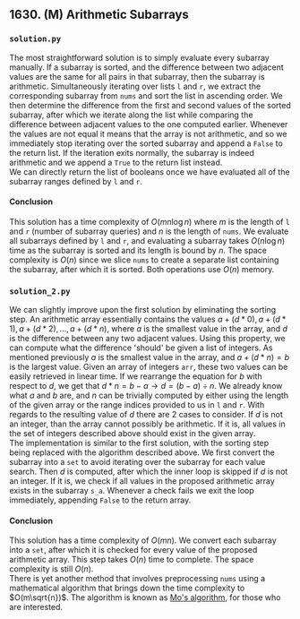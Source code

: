## 1630. (M) Arithmetic Subarrays

### `solution.py`
The most straightforward solution is to simply evaluate every subarray manually. If a subarray is sorted, and the difference between two adjacent values are the same for all pairs in that subarray, then the subarray is arithmetic. Simultaneously iterating over lists `l` and `r`, we extract the corresponding subarray from `nums` and sort the list in ascending order. We then determine the difference from the first and second values of the sorted subarray, after which we iterate along the list while comparing the difference between adjacent values to the one computed earlier. Whenever the values are not equal it means that the array is not arithmetic, and so we immediately stop iterating over the sorted subarray and append a `False` to the return list. If the iteration exits normally, the subarray is indeed arithmetic and we append a `True` to the return list instead.  
We can directly return the list of booleans once we have evaluated all of the subarray ranges defined by `l` and `r`.  

#### Conclusion
This solution has a time complexity of $O(mn\log n)$ where $m$ is the length of `l` and `r` (number of subarray queries) and $n$ is the length of `nums`. We evaluate all subarrays defined by `l` and `r`, and evaluating a subarray takes $O(n\log n)$ time as the subarray is sorted and its length is bound by $n$. The space complexity is $O(n)$ since we slice `nums` to create a separate list containing the subarray, after which it is sorted. Both operations use $O(n)$ memory.    
  

### `solution_2.py`
We can slightly improve upon the first solution by eliminating the sorting step. An arithmetic array essentially contains the values $a+(d*0), a+(d*1), a+(d*2),...,a+(d*n)$, where $a$ is the smallest value in the array, and $d$ is the difference between any two adjacent values. Using this property, we can compute what the difference 'should' be given a list of integers. As mentioned previously $a$ is the smallest value in the array, and $a+(d*n) = b$ is the largest value. Given an array of integers `arr`, these two values can be easily retrieved in linear time. If we rearrange the equation for $b$ with respect to $d$, we get that $d*n = b - a \rightarrow d = (b - a) \div n$. We already know what $a$ and $b$ are, and $n$ can be trivially computed by either using the length of the given array or the range indices provided to us in `l` and `r`. With regards to the resulting value of $d$ there are 2 cases to consider. If $d$ is not an integer, than the array cannot possibly be arithmetic. If it is, all values in the set of integers described above should exist in the given array.  
The implementation is similar to the first solution, with the sorting step being replaced with the algorithm described above. We first convert the subarray into a `set` to avoid iterating over the subarray for each value search. Then $d$ is computed, after which the inner loop is skipped if $d$ is not an integer. If it is, we check if all values in the proposed arithmetic array exists in the subarray `s_a`. Whenever a check fails we exit the loop immediately, appending `False` to the return array.  

#### Conclusion
This solution has a time complexity of $O(mn)$. We convert each subarray into a `set`, after which it is checked for every value of the proposed arithmetic array. This step takes $O(n)$ time to complete. The space complexity is still $O(n)$.  
There is yet another method that involves preprocessing `nums` using a mathematical algorithm that brings down the time complexity to $O(m\sqrt{n})$. The algorithm is known as [Mo's algorithm](https://cp-algorithms.com/data_structures/sqrt_decomposition.html#mos-algorithm), for those who are interested.  


